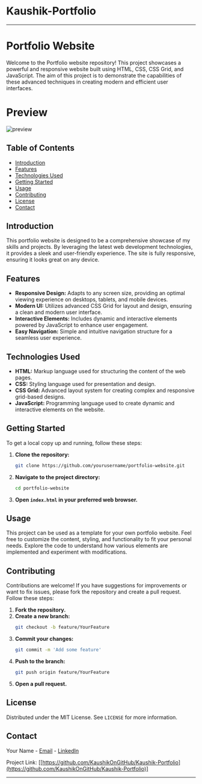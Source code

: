 # Kaushik-Portfolio

---

# Portfolio Website

Welcome to the Portfolio website repository! This project showcases a powerful and responsive website built using HTML, CSS, CSS Grid, and JavaScript. The aim of this project is to demonstrate the capabilities of these advanced techniques in creating modern and efficient user interfaces.

# Preview

![preview](https://github.com/KaushikOnGitHub/Kaushik-Portfolio/assets/75100949/67033365-7310-4528-b4bc-f4362c85c67a)

## Table of Contents

- [Introduction](#introduction)
- [Features](#features)
- [Technologies Used](#technologies-used)
- [Getting Started](#getting-started)
- [Usage](#usage)
- [Contributing](#contributing)
- [License](#license)
- [Contact](#contact)

## Introduction

This portfolio website is designed to be a comprehensive showcase of my skills and projects. By leveraging the latest web development technologies, it provides a sleek and user-friendly experience. The site is fully responsive, ensuring it looks great on any device.

## Features

- **Responsive Design:** Adapts to any screen size, providing an optimal viewing experience on desktops, tablets, and mobile devices.
- **Modern UI:** Utilizes advanced CSS Grid for layout and design, ensuring a clean and modern user interface.
- **Interactive Elements:** Includes dynamic and interactive elements powered by JavaScript to enhance user engagement.
- **Easy Navigation:** Simple and intuitive navigation structure for a seamless user experience.

## Technologies Used

- **HTML:** Markup language used for structuring the content of the web pages.
- **CSS:** Styling language used for presentation and design.
- **CSS Grid:** Advanced layout system for creating complex and responsive grid-based designs.
- **JavaScript:** Programming language used to create dynamic and interactive elements on the website.

## Getting Started

To get a local copy up and running, follow these steps:

1. **Clone the repository:**
   ```sh
   git clone https://github.com/yourusername/portfolio-website.git
   ```

2. **Navigate to the project directory:**
   ```sh
   cd portfolio-website
   ```

3. **Open `index.html` in your preferred web browser.**

## Usage

This project can be used as a template for your own portfolio website. Feel free to customize the content, styling, and functionality to fit your personal needs. Explore the code to understand how various elements are implemented and experiment with modifications.

## Contributing

Contributions are welcome! If you have suggestions for improvements or want to fix issues, please fork the repository and create a pull request. Follow these steps:

1. **Fork the repository.**
2. **Create a new branch:**
   ```sh
   git checkout -b feature/YourFeature
   ```
3. **Commit your changes:**
   ```sh
   git commit -m 'Add some feature'
   ```
4. **Push to the branch:**
   ```sh
   git push origin feature/YourFeature
   ```
5. **Open a pull request.**

## License

Distributed under the MIT License. See `LICENSE` for more information.

## Contact

Your Name - [Email](mailto:coolkaushiksolanki5@gmail.com) - [LinkedIn](https://www.linkedin.com/in/kaushik-solanki-990820123)

Project Link: [[https://github.com/KaushikOnGitHub/Kaushik-Portfolio](https://github.com/KaushikOnGitHub/Kaushik-Portfolio)]

---
